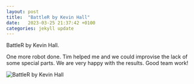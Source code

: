 ```yaml
---
layout: post
title:  "BattleR by Kevin Hall"
date:   2023-03-25 21:37:42 +0100
categories: jekyll update
---
```

BattleR by Kevin Hall.  

One more robot done. Tim helped me and we could improvise the lack of some special parts. We are very happy with the results. Good team work!


![BattleR by Kevin Hall](https://lh3.googleusercontent.com/d0VfBGuLK9k8CCliBJi-4lBTRCVeCE0xqIluhKMdo7xdwo69aqH08EFNFY_c8xElpoY5xmEeOL1H_W6ePePl0JcBQ6rPsmcc6vqdfgffWMSdDCD5tCXBd-NW1AWFIMtVE9TMNYzyEg=w2400)&nbsp;



[jekyll-docs]: https://jekyllrb.com/docs/home
[jekyll-gh]:   https://github.com/jekyll/jekyll
[jekyll-talk]: https://talk.jekyllrb.com/


